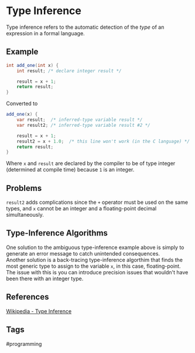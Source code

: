 # Type Inference

Type inference refers to the automatic detection of the *type* of an expression in a formal language.  

## Example
```java
int add_one(int x) {
    int result; /* declare integer result */

    result = x + 1;
    return result;
}
```
Converted to
```java
add_one(x) {
    var result;  /* inferred-type variable result */
    var result2; /* inferred-type variable result #2 */

    result = x + 1;
    result2 = x + 1.0;  /* this line won't work (in the C language) */
    return result;
}
```
Where `x` and `result` are declared by the compiler to be of type integer (determined at compile time) because `1` is an integer.

## Problems
`result2` adds complications since the `+` operator must be used on the same types, and `x` cannot be an integer and a floating-point decimal simultaneously.  

## Type-Inference Algorithms
One solution to the ambiguous type-inference example above is simply to generate an error message to catch unintended consequences.  
Another solution is a back-tracing type-inference algorthim that finds the most generic type to assign to the variable `x`, in this case, floating-point. The issue with this is you can introduce precision issues that wouldn't have been there with an integer type.  

## References
[Wikipedia - Type Inference](https://en.wikipedia.org/wiki/Type_inference)  

## Tags
#programming
